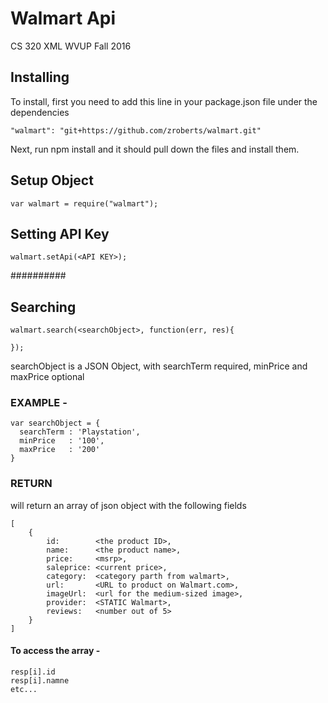 # Walmart Api 
CS 320 XML
WVUP Fall 2016


## Installing
To install, first you need to add this line in your package.json file under the dependencies
```
"walmart": "git+https://github.com/zroberts/walmart.git"
```

Next, run npm install and it should pull down the files and install them.


## Setup Object
```
var walmart = require("walmart");
```

## Setting API Key
```
walmart.setApi(<API KEY>);
```

##########
## Searching
```
walmart.search(<searchObject>, function(err, res){
	
});
```
searchObject is a JSON Object, with searchTerm required, minPrice and maxPrice optional

### EXAMPLE -
```
var searchObject = {
  searchTerm : 'Playstation',
  minPrice   : '100',
  maxPrice   : '200'
}
```


### RETURN 
will return an array of json object with the following fields
```
[
	{
		id: 	   <the product ID>,
		name:	   <the product name>,
		price:	   <msrp>,
		saleprice: <current price>,
		category:  <category parth from walmart>,
		url: 	   <URL to product on Walmart.com>,
		imageUrl:  <url for the medium-sized image>,
		provider:  <STATIC Walmart>,
		reviews:   <number out of 5>
	}
]
```

#### To access the array - 
```
resp[i].id
resp[i].namne
etc...
```
